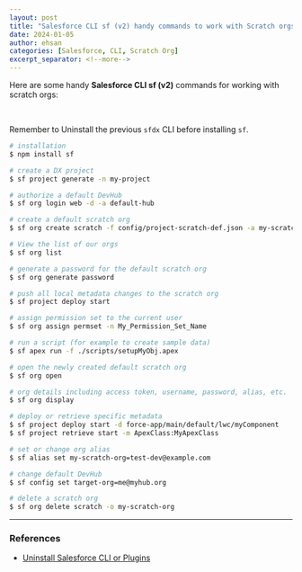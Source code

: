 ```yaml
---
layout: post
title: "Salesforce CLI sf (v2) handy commands to work with Scratch orgs"
date: 2024-01-05
author: ehsan
categories: [Salesforce, CLI, Scratch Org]
excerpt_separator: <!--more-->
---
```


Here are some handy **Salesforce CLI sf (v2)** commands for working with scratch orgs:

<br>

Remember to Uninstall the previous `sfdx` CLI before installing `sf`.

```bash
# installation
$ npm install sf

# create a DX project
$ sf project generate -n my-project

# authorize a default DevHub
$ sf org login web -d -a default-hub

# create a default scratch org
$ sf org create scratch -f config/project-scratch-def.json -a my-scratch-org -y 30 -d

# View the list of our orgs
$ sf org list

# generate a password for the default scratch org
$ sf org generate password

# push all local metadata changes to the scratch org
$ sf project deploy start

# assign permission set to the current user
$ sf org assign permset -n My_Permission_Set_Name

# run a script (for example to create sample data)
$ sf apex run -f ./scripts/setupMyObj.apex

# open the newly created default scratch org
$ sf org open

# org details including access token, username, password, alias, etc.
$ sf org display

# deploy or retrieve specific metadata
$ sf project deploy start -d force-app/main/default/lwc/myComponent
$ sf project retrieve start -m ApexClass:MyApexClass

# set or change org alias
$ sf alias set my-scratch-org=test-dev@example.com

# change default DevHub
$ sf config set target-org=me@myhub.org

# delete a scratch org
$ sf org delete scratch -o my-scratch-org
```

---
### References

- [Uninstall Salesforce CLI or Plugins](https://developer.salesforce.com/docs/atlas.en-us.sfdx_setup.meta/sfdx_setup/sfdx_setup_uninstall.htm)